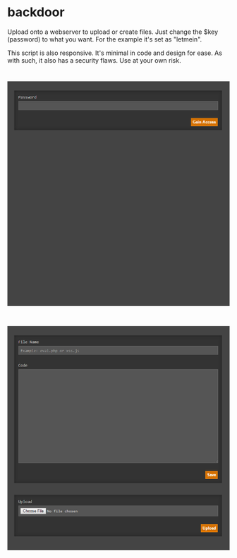 backdoor
========

Upload onto a webserver to upload or create files.  Just change the $key (password) to what you want.  For the example it's set as "letmein".

This script is also responsive.  It's minimal in code and design for ease.  As with such, it also has a security flaws.  Use at your own risk.

# ![Image](https://github.com/AndrewChamp/backdoor/blob/master/_ignore/login.png?raw=true)

# ![Image](https://github.com/AndrewChamp/backdoor/blob/master/_ignore/access.png?raw=true)
